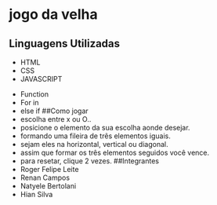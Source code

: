 # jogo da velha 
## Linguagens Utilizadas 
* HTML
* CSS
* JAVASCRIPT
- Function
- For in
- else if
##Como jogar 
- escolha entre x ou O..
- posicione o elemento da sua escolha aonde desejar.
- formando uma fileira de três elementos iguais.
- sejam eles na horizontal, vertical ou diagonal.
- assim que formar os três elementos seguidos você vence.
- para resetar, clique 2 vezes.
##Integrantes
- Roger Felipe Leite
- Renan Campos
- Natyele Bertolani
- Hian Silva 

